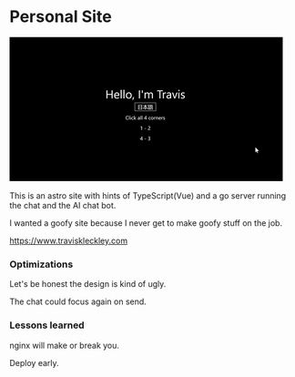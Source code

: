 # Personal Site

![](https://github.com/TravyTheDev/personal-site/raw/main/public/images/personal-site.gif?raw=true)

This is an astro site with hints of TypeScript(Vue) and a go server running the chat and the AI chat bot.

I wanted a goofy site because I never get to make goofy stuff on the job.

https://www.traviskleckley.com

### Optimizations 

Let's be honest the design is kind of ugly.

The chat could focus again on send.

### Lessons learned

nginx will make or break you.

Deploy early.
